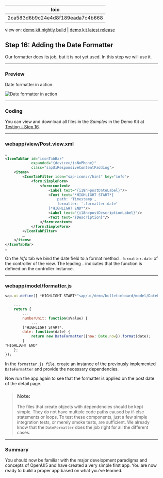 <!-- loio2ca583d6b9c24e4d8f189eada7c4b668 -->

| loio |
| -----|
| 2ca583d6b9c24e4d8f189eada7c4b668 |

<div id="loio">

view on: [demo kit nightly build](https://openui5nightly.hana.ondemand.com/#/topic/2ca583d6b9c24e4d8f189eada7c4b668) | [demo kit latest release](https://openui5.hana.ondemand.com/#/topic/2ca583d6b9c24e4d8f189eada7c4b668)</div>

## Step 16: Adding the Date Formatter

Our formatter does its job, but it is not yet used. In this step we will use it.

***

### Preview

   
  
<a name="loio2ca583d6b9c24e4d8f189eada7c4b668__fig_r1j_pst_mr"/>Date formatter in action

 ![](loio9aa15b0691014bd287a5a5d874f6f064_LowRes.png "Date formatter in action") 

***

### Coding

You can view and download all files in the *Samples* in the Demo Kit at [Testing - Step 16](https://openui5.hana.ondemand.com/explored.html#/sample/sap.m.tutorial.testing.16/preview).

***

### webapp/view/Post.view.xml

``` xml
…
<IconTabBar id="iconTabBar"
			expanded="{device>/isNoPhone}"
			class="sapUiResponsiveContentPadding">
	<items>
		<IconTabFilter icon="sap-icon://hint" key="info">
			<form:SimpleForm>
				<form:content>
					<Label text="{i18n>postDateLabel}"/>
					<Text text="*HIGHLIGHT START*{
						path: 'Timestamp',
						formatter: '.formatter.date'
					}*HIGHLIGHT END*"/>
					<Label text="{i18n>postDescriptionLabel}"/>
					<Text text="{Description}"/>
				</form:content>
			</form:SimpleForm>
		</IconTabFilter>
		…
	</items>
</IconTabBar>
…
```

On the *Info* tab we bind the date field to a format method `.formatter.date` of the controller of the view. The leading `.` indicates that the function is defined on the controller instance.

***

### webapp/model/formatter.js

``` js
sap.ui.define([ *HIGHLIGHT START*"sap/ui/demo/bulletinboard/model/DateFormatter"*HIGHLIGHT END* ], function (*HIGHLIGHT START*DateFormatter*HIGHLIGHT END*) {

	...
	return {
		...
		numberUnit: function(sValue) {
			...
		}*HIGHLIGHT START*,
		date: function(date) {
			return new DateFormatter({now: Date.now}).format(date);
		}
*HIGHLIGHT END*
	};
});
```

In the `formatter.js file`, create an instance of the previously implemented `DateFormatter` and provide the necessary dependencies.

Now run the app again to see that the formatter is applied on the post date of the detail page.

> ### Note:  
> The files that create objects with dependencies should be kept simple. They do not have multiple code paths caused by if-else statements or loops. To test these components, just a few simple integration tests, or merely smoke tests, are sufficient. We already know that the `DateFormatter` does the job right for all the different cases.

***

<a name="loio2ca583d6b9c24e4d8f189eada7c4b668__section_ovt_b2t_qbb"/>

### Summary

You should now be familiar with the major development paradigms and concepts of OpenUI5 and have created a very simple first app. You are now ready to build a proper app based on what you've learned.

